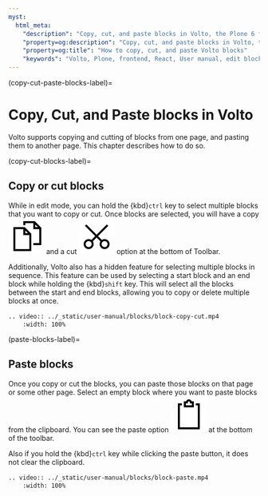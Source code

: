 ```yaml
---
myst:
  html_meta:
    "description": "Copy, cut, and paste blocks in Volto, the Plone 6 frontend."
    "property=og:description": "Copy, cut, and paste blocks in Volto, the Plone 6 frontend."
    "property=og:title": "How to copy, cut, and paste Volto blocks"
    "keywords": "Volto, Plone, frontend, React, User manual, edit blocks, copy, cut, paste"
---
```


(copy-cut-paste-blocks-label)=

# Copy, Cut, and Paste blocks in Volto

Volto supports copying and cutting of blocks from one page, and pasting them to another page.
This chapter describes how to do so.

(copy-cut-blocks-label)=

## Copy or cut blocks

While in edit mode, you can hold the {kbd}`ctrl` key to select multiple blocks that you want to copy or cut.
Once blocks are selected, you will have a copy <img alt="../_static/copy.svg" src="../_static/copy.svg" class="inline"> and a cut <img alt="../_static/cut.svg" src="../_static/cut.svg" class="inline"> option at the bottom of Toolbar.

Additionally, Volto also has a hidden feature for selecting multiple blocks in sequence.
This feature can be used by selecting a start block and an end block while holding the {kbd}`shift` key.
This will select all the blocks between the start and end blocks, allowing you to copy or delete multiple blocks at once.

```{eval-rst}
.. video:: ../_static/user-manual/blocks/block-copy-cut.mp4
    :width: 100%
```

(paste-blocks-label)=

## Paste blocks

Once you copy or cut the blocks, you can paste those blocks on that page or some other page.
Select an empty block where you want to paste blocks from the clipboard.
You can see the paste option <img alt="../_static/paste.svg" src="../_static/paste.svg" class="inline"> at the bottom of the toolbar.

Also if you hold the {kbd}`ctrl` key while clicking the paste button, it does not clear the clipboard.

```{eval-rst}
.. video:: ../_static/user-manual/blocks/block-paste.mp4
    :width: 100%
```